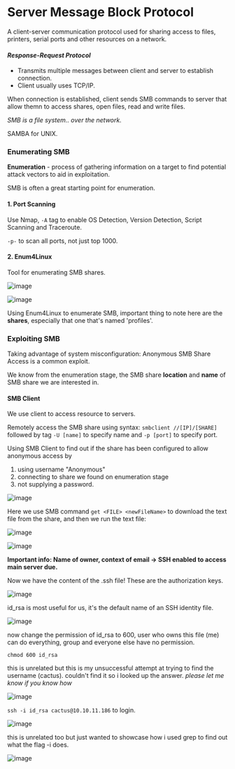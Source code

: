 # Server Message Block Protocol

A client-server communication protocol used for sharing access to files, printers, serial ports and other resources on a network.

#### *Response-Request Protocol*

- Transmits multiple messages between client and server to establish connection.
- Client usually uses TCP/IP.

When connection is established, client sends SMB commands to server that allow themn to access shares, open files, read and write files. 

*SMB is a file system.. over the network.*

SAMBA for UNIX.

### Enumerating SMB

**Enumeration** - process of gathering information on a target to find potential attack vectors to aid in exploitation.

SMB is often a great starting point for enumeration.

#### 1. Port Scanning

Use Nmap, `-A` tag to enable OS Detection, Version Detection, Script Scanning and Traceroute.

`-p-` to scan all ports, not just top 1000.

#### 2. Enum4Linux

Tool for enumerating SMB shares.

![image](https://user-images.githubusercontent.com/80155116/111865572-c10b2980-89cc-11eb-829c-6317c5fee2db.png)

![image](https://user-images.githubusercontent.com/80155116/111866306-6b854b80-89d1-11eb-8bd3-7e01df28fbc6.png)

Using Enum4Linux to enumerate SMB, important thing to note here are the **shares**, especially that one that's named 'profiles'.

### Exploiting SMB

Taking advantage of system misconfiguration: Anonymous SMB Share Access is a common exploit.

We know from the enumeration stage, the SMB share **location** and **name** of SMB share we are interested in.

#### SMB Client

We use client to access resource to servers.

Remotely access the SMB share using syntax: ``smbclient //[IP]/[SHARE]`` followed by tag ``-U [name]`` to specify name and ``-p [port]`` to specify port.


Using SMB Client to find out if the share has been configured to allow anonymous access by 

1. using username "Anonymous"
2. connecting to share we found on enumeration stage
3. not supplying a password.

![image](https://user-images.githubusercontent.com/80155116/111866232-e732c880-89d0-11eb-86a8-a533f9cf2d5a.png)


Here we use SMB command ``get <FILE> <newFileName>`` to download the text file from the share,
and then we run the text file:

![image](https://user-images.githubusercontent.com/80155116/111866398-0da53380-89d2-11eb-80df-dd12e6ca81a1.png)


![image](https://user-images.githubusercontent.com/80155116/111866430-375e5a80-89d2-11eb-8133-bab3241ec7cd.png)

**Important info: Name of owner, context of email -> SSH enabled to access main server due.**

Now we have the content of the .ssh file! These are the authorization keys.

![image](https://user-images.githubusercontent.com/80155116/111866519-f0249980-89d2-11eb-9a87-645f94fd0cdb.png)

id_rsa is most useful for us, it's the default name of an SSH identity file.

![image](https://user-images.githubusercontent.com/80155116/111866986-07b15180-89d6-11eb-9885-b07c03c25e3a.png)

now change the permission of id_rsa to 600, user who owns this file (me) can do everything, group and everyone else have no permission.

``chmod 600 id_rsa``

this is unrelated but this is my unsuccessful attempt at trying to find the username (cactus). couldn't find it so i looked up the answer. *please let me know if you know how*

![image](https://user-images.githubusercontent.com/80155116/111867066-8ad2a780-89d6-11eb-8f2c-35d8299279ad.png)

``ssh -i id_rsa cactus@10.10.11.186`` to login.

![image](https://user-images.githubusercontent.com/80155116/111867128-f288f280-89d6-11eb-949a-b42900f9247b.png)

this is unrelated too but just wanted to showcase how i used grep to find out what the flag -i does.

![image](https://user-images.githubusercontent.com/80155116/111867150-14827500-89d7-11eb-858a-5d2b7a5dd2ac.png)


